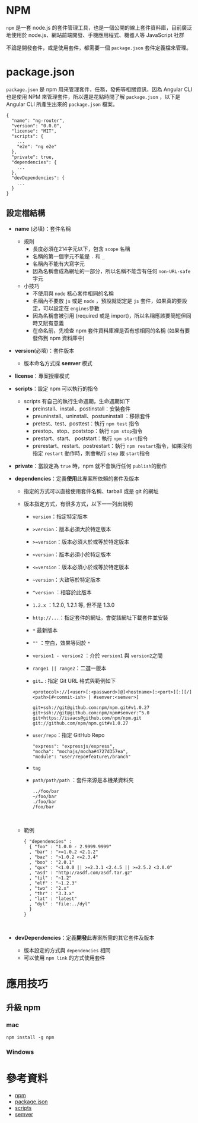 # NPM

`npm` 是一套 node.js 的套件管理工具，也是一個公開的線上套件資料庫，目前廣泛地使用於 node.js、網站前端開發、手機應用程式、機器人等 JavaScript 社群

不論是開發套件，或是使用套件，都需要一個 `package.json` 套件定義檔來管理。

# package.json

`package.json` 是 npm 用來管理套件，任務，發佈等相關資訊，因為 Angular CLI 也是使用 NPM 來管理套件，所以還是花點時間了解 `package.json` ，以下是 Angular CLI 所產生出來的 `package.json` 檔案。

```
{
  "name": "ng-router",
  "version": "0.0.0",
  "license": "MIT",
  "scripts": {
    ...
    "e2e": "ng e2e"
  },
  "private": true,
  "dependencies": {
    ...
  },
  "devDependencies": {
    ...
  }
}
```

## 設定檔結構

* **name** (必填)：套件名稱
  * 規則
    * 長度必須在214字元以下，包含 `scope` 名稱
    * 名稱的第一個字元不能是 `.` 和 `_`
    * 名稱內不能有大寫字元
    * 因為名稱會成為網址的一部分，所以名稱不能含有任何 `non-URL-safe`  字元
  * 小技巧
    * 不使用與 `node` 核心套件相同的名稱 
    * 名稱內不要放 `js` 或是 `node` ，預設就認定是 `js` 套件，如果真的要設定，可以設定在 `engines`參數
    * 因為名稱會被引用 (required 或是 import)，所以名稱應該要簡短但同時又賦有意義
    * 在命名前，先檢查 npm 套件資料庫裡是否有想相同的名稱 (如果有要發佈到 npm 資料庫中)

* **version**(必填)：套件版本
  * 版本命名方式採 **semver** 模式

* **license**：專案授權模式

* **scripts**：設定 npm 可以執行的指令
  * scripts 有自己的執行生命週期，生命週期如下
    * preinstall、install、postinstall：安裝套件
    * preuninstall、uninstall、postuninstall ：移除套件
    * pretest、test、posttest：執行 `npm test` 指令
    * prestop、stop、poststop：執行 `npm stop`指令
    * prestart、start、 poststart：執行 `npm start`指令
    * prerestart、restart、postrestart：執行 `npm restart`指令，如果沒有指定 `restart` 動作時，則會執行 `stop` 跟 `start`指令

* **private**：當設定為 `true` 時，npm 就不會執行任何 `publish`的動作

* **dependencies**：定義**使用**此專案所依賴的套件及版本

  * 指定的方式可以直接使用套件名稱、tarball 或是  git 的網址

  * 版本指定方式，有很多方式，以下一一列出說明

    * `version`：指定特定版本

    * `>version`：版本必須大於特定版本

    * `>=version`：版本必須大於或等於特定版本

    * `<version`：版本必須小於特定版本

    * `<=version`：版本必須小於或等於特定版本

    * `~version`：大致等於特定版本

    * `^version` ：相容於此版本

    * `1.2.x` ：1.2.0, 1.2.1 等, 但不是 1.3.0

    * `http://...`：指定套件的網址，會從該網址下載套件並安裝

    * `*` 最新版本

    * `""` ：空白，效果等同於 `*`

    * `version1 - version2` ：介於 `version1` 與 `version2`之間

    * `range1 || range2`：二選一版本

    * `git…` : 指定 Git URL 格式與範例如下

      ```
      <protocol>://[<user>[:<password>]@]<hostname>[:<port>][:][/]<path>[#<commit-ish> | #semver:<semver>]
      ```

      ```
      git+ssh://git@github.com:npm/npm.git#v1.0.27
      git+ssh://git@github.com:npm/npm#semver:^5.0
      git+https://isaacs@github.com/npm/npm.git
      git://github.com/npm/npm.git#v1.0.27
      ```

    * `user/repo`：指定 GitHub Repo

      ```
      "express": "expressjs/express",
      "mocha": "mochajs/mocha#4727d357ea",
      "module": "user/repo#feature\/branch"
      ```

    * `tag`

    * `path/path/path` ：套件來源是本機某資料夾

      ```
      ../foo/bar
      ~/foo/bar
      ./foo/bar
      /foo/bar
      ```

      ​

  * 範例

    ```
    { "dependencies" :
      { "foo" : "1.0.0 - 2.9999.9999"
      , "bar" : ">=1.0.2 <2.1.2"
      , "baz" : ">1.0.2 <=2.3.4"
      , "boo" : "2.0.1"
      , "qux" : "<1.0.0 || >=2.3.1 <2.4.5 || >=2.5.2 <3.0.0"
      , "asd" : "http://asdf.com/asdf.tar.gz"
      , "til" : "~1.2"
      , "elf" : "~1.2.3"
      , "two" : "2.x"
      , "thr" : "3.3.x"
      , "lat" : "latest"
      , "dyl" : "file:../dyl"
      }
    }
    ```

    ​

* **devDependencies**：定義**開發**此專案所需的其它套件及版本

  * 版本設定的方式與 `dependencies` 相同
  * 可以使用 `npm link` 的方式使用套件




# 應用技巧

## 升級 npm 

### mac

```
npm install -g npm
```

### Windows









# 參考資料

* [npm](https://www.npmjs.com/)
* [package.json](https://docs.npmjs.com/files/package.json)
* [scripts](https://docs.npmjs.com/misc/scripts)
* [semver](https://docs.npmjs.com/misc/semver)